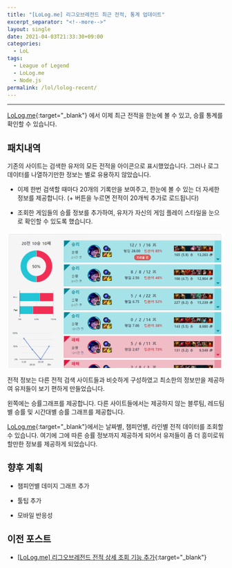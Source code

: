 ```yaml
---
title: "[LoLog.me] 리그오브레전드 최근 전적, 통계 업데이트"
excerpt_separator: "<!--more-->"
layout: single
date: 2021-04-03T21:33:30+09:00
categories:
  - LoL
tags:
  - League of Legend
  - LoLog.me
  - Node.js
permalink: /lol/lolog-recent/
---
```

---
[LoLog.me](https://lolog.me/){:target="_blank"} 에서 이제 최근 전적을 한눈에 볼 수 있고, 승률 통계를 확인할 수 있습니다.
<!--more-->

## 패치내역

기존의 사이트는 검색한 유저의 모든 전적을 아이콘으로 표시했었습니다. 그러나 로그 데이터를 나열하기만한 정보는 별로 유용하지 않았습니다.

* 이제 한번 검색할 때마다 20개의 기록만을 보여주고, 한눈에 볼 수 있는 더 자세한 정보를 제공합니다. (+ 버튼을 누르면 전적이 20개씩 추가로 로드됩니다)

* 조회한 게임들의 승률 정보를 추가하여, 유저가 자신의 게임 플레이 스타일을 눈으로 확인할 수 있도록 했습니다.

![recent match](/assets/post-images/lolog-recent/overview.PNG)

전적 정보는 다른 전적 검색 사이트들과 비슷하게 구성하였고 최소한의 정보만을 제공하여 유저들이 보기 편하게 만들었습니다.

왼쪽에는 승률그래프를 제공합니다. 다른 사이트들에서는 제공하지 않는 블루팀, 레드팀별 승률 및 시간대별 승률 그래프를 제공합니다.

[LoLog.me](https://lolog.me/){:target="_blank"}에서는 날짜별, 챔피언별, 라인별 전적 데이터를 조회할 수 있습니다. 여기에 그에 따른 승률 정보까지 제공하게 되어서 유저들이 좀 더 흥미로워할만한 정보를 제공하게 되었습니다.

## 향후 계획

* 챔피언별 데미지 그래프 추가

* 툴팁 추가

* 모바일 반응성

## 이전 포스트
* [[LoLog.me] 리그오브레전드 전적 상세 조회 기능 추가](/lol/lolog-match/){:target="_blank"}